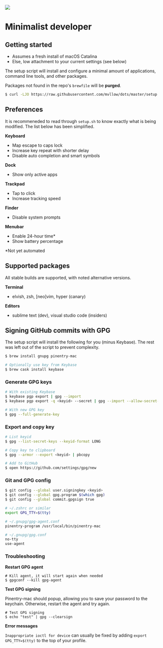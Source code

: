 ![](https://images.unsplash.com/photo-1449247709967-d4461a6a6103?ixlib=rb-1.2.1&ixid=eyJhcHBfaWQiOjEyMDd9&auto=format&fit=crop&fp-y=.7&w=1951&h=480&q=80)

# Minimalist developer

## Getting started

- Assumes a fresh install of macOS Catalina
- Else, low attachment to your current settings (see below)

The setup script will install and configure a minimal amount of applications, command line tools, and other packages.

Packages not found in the repo's `brewfile` will be **purged**.

```sh
$ curl -LJO https://raw.githubusercontent.com/mvllow/dots/master/setup.sh && sh ./setup.sh
```

## Preferences

It is recommeneded to read through `setup.sh` to know exactly what is being modified. The list below has been simplified.

**Keyboard**

- Map escape to caps lock
- Increase key repeat with shorter delay
- Disable auto completion and smart symbols

**Dock**

- Show only active apps

**Trackpad**

- Tap to click
- Increase tracking speed

**Finder**

- Disable system prompts

**Menubar**

- Enable 24-hour time\*
- Show battery percentage

\*Not yet automated

## Supported packages

All stable builds are supported, with noted alternative versions.

**Terminal**

- elvish, zsh, [neo]vim, hyper (canary)

**Editors**

- sublime text (dev), visual studio code (insiders)

## Signing GitHub commits with GPG

The setup script will install the following for you (minus Keybase). The rest was left out of the script to prevent complexity.

```sh
$ brew install gnupg pinentry-mac

# Optionally use key from Keybase
$ brew cask install keybase
```

### Generate GPG keys

```sh
# With existing Keybase
$ keybase pgp export | gpg --import
$ keybase pgp export -q <keyid> --secret | gpg --import --allow-secret-key-import

# With new GPG key
$ gpg --full-generate-key
```

### Export and copy key

```sh
# List keyid
$ gpg --list-secret-keys --keyid-format LONG

# Copy key to clipboard
$ gpg --armor --export <keyid> | pbcopy

# Add to GitHub
$ open https://github.com/settings/gpg/new
```

### Git and GPG config

```sh
$ git config --global user.signingkey <keyid>
$ git config --global gpg.program $(which gpg)
$ git config --global commit.gpgsign true

# ~/.zshrc or similar
export GPG_TTY=$(tty)

# ~/.gnupg/gpg-agent.conf
pinentry-program /usr/local/bin/pinentry-mac

# ~/.gnupg/gpg.conf
no-tty
use-agent
```

### Troubleshooting

**Restart GPG agent**

```
# Kill agent, it will start again when needed
$ gpgconf --kill gpg-agent
```

**Test GPG signing**

Pinentry-mac should popup, allowing you to save your password to the keychain. Otherwise, restart the agent and try again.

```
# Test GPG signing
$ echo "test" | gpg --clearsign
```

**Error messages**

`Inappropriate ioctl for device` can usually be fixed by adding `export GPG_TTY=$(tty)` to the top of your profile.
